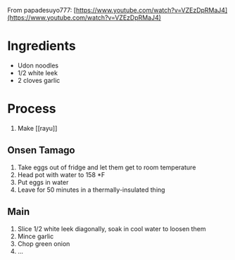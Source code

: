 From papadesuyo777: [https://www.youtube.com/watch?v=VZEzDpRMaJ4](https://www.youtube.com/watch?v=VZEzDpRMaJ4)

# Ingredients

-   Udon noodles
-   1/2 white leek
-   2 cloves garlic

# Process

1.  Make [[rayu]]

## Onsen Tamago

1.  Take eggs out of fridge and let them get to room temperature
2.  Head pot with water to 158 *F
3.  Put eggs in water
4.  Leave for 50 minutes in a thermally-insulated thing


## Main

1.  Slice 1/2 white leek diagonally, soak in cool water to loosen them
2.  Mince garlic
3.  Chop green onion
4. ... 